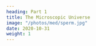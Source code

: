 ```yaml
---
heading: Part 1
title: The Microscopic Universe
image: "/photos/med/sperm.jpg"
date: 2020-10-31
weight: 1
---
```



